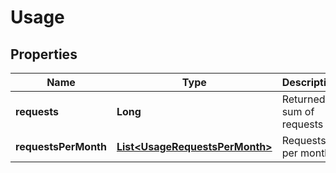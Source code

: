 

# Usage


## Properties

Name | Type | Description | Notes
------------ | ------------- | ------------- | -------------
**requests** | **Long** | Returned sum of requests | 
**requestsPerMonth** | [**List&lt;UsageRequestsPerMonth&gt;**](UsageRequestsPerMonth.md) | Requests per month | 



